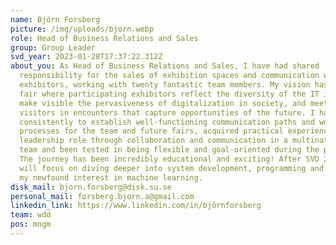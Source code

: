 ```yaml
---
name: Björn Forsberg
picture: /img/uploads/bjorn.webp
role: Head of Business Relations and Sales
group: Group Leader
svd_year: 2023-01-28T17:37:22.312Z
about_you: As Head of Business Relations and Sales, I have had shared
  responsibility for the sales of exhibition spaces and communication with
  exhibitors, working with twenty fantastic team members. My vision has been a
  fair where participating exhibitors reflect the diversity of the IT industry,
  make visible the pervasiveness of digitalization in society, and meet our
  visitors in encounters that capture opportunities of the future. I have worked
  consistently to establish well-functioning communication paths and work
  processes for the team and future fairs, acquired practical experience in the
  leadership role through collaboration and communication in a multinational
  team and been tested in being flexible and goal-oriented during the process.
  The journey has been incredibly educational and exciting! After SVD 2023, I
  will focus on diving deeper into system development, programming and exploring
  my newfound interest in machine learning.
disk_mail: bjorn.forsberg@disk.su.se
personal_mail: forsberg.bjorn.a@gmail.com
linkedin_link: https://www.linkedin.com/in/björnforsberg
team: wdd
pos: mngm
---
```

